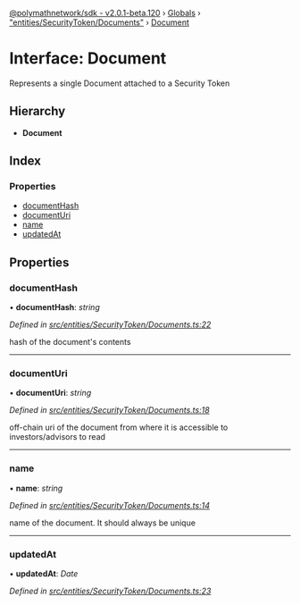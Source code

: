 [@polymathnetwork/sdk - v2.0.1-beta.120](../README.md) › [Globals](../globals.md) › ["entities/SecurityToken/Documents"](../modules/_entities_securitytoken_documents_.md) › [Document](_entities_securitytoken_documents_.document.md)

# Interface: Document

Represents a single Document attached to a Security Token

## Hierarchy

- **Document**

## Index

### Properties

- [documentHash](_entities_securitytoken_documents_.document.md#documenthash)
- [documentUri](_entities_securitytoken_documents_.document.md#documenturi)
- [name](_entities_securitytoken_documents_.document.md#name)
- [updatedAt](_entities_securitytoken_documents_.document.md#updatedat)

## Properties

### documentHash

• **documentHash**: _string_

_Defined in [src/entities/SecurityToken/Documents.ts:22](https://github.com/PolymathNetwork/polymath-sdk/blob/1da5bc5/src/entities/SecurityToken/Documents.ts#L22)_

hash of the document's contents

---

### documentUri

• **documentUri**: _string_

_Defined in [src/entities/SecurityToken/Documents.ts:18](https://github.com/PolymathNetwork/polymath-sdk/blob/1da5bc5/src/entities/SecurityToken/Documents.ts#L18)_

off-chain uri of the document from where it is accessible to investors/advisors to read

---

### name

• **name**: _string_

_Defined in [src/entities/SecurityToken/Documents.ts:14](https://github.com/PolymathNetwork/polymath-sdk/blob/1da5bc5/src/entities/SecurityToken/Documents.ts#L14)_

name of the document. It should always be unique

---

### updatedAt

• **updatedAt**: _Date_

_Defined in [src/entities/SecurityToken/Documents.ts:23](https://github.com/PolymathNetwork/polymath-sdk/blob/1da5bc5/src/entities/SecurityToken/Documents.ts#L23)_
